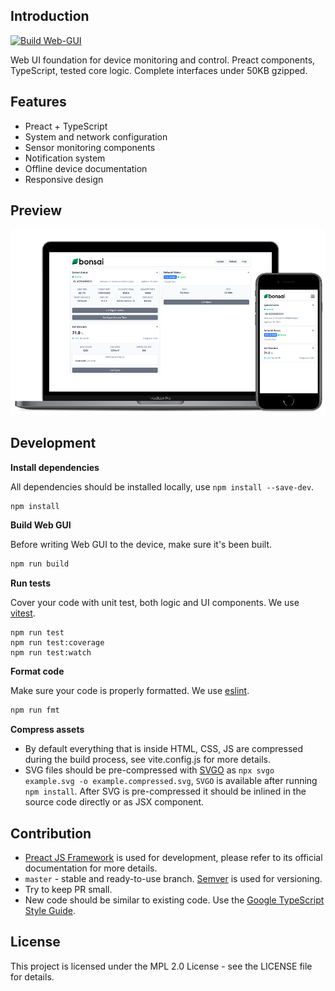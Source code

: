 ## Introduction

[![Build Web-GUI](https://github.com/tendry-lab/bonsai-zero-a-1-k-web-gui/actions/workflows/build.yml/badge.svg)](https://github.com/tendry-lab/bonsai-zero-a-1-k-web-gui/actions/workflows/build.yml)

Web UI foundation for device monitoring and control. Preact components, TypeScript, tested core logic. Complete interfaces under 50KB gzipped.

## Features

- Preact + TypeScript
- System and network configuration
- Sensor monitoring components
- Notification system
- Offline device documentation
- Responsive design

## Preview

![](docs/images/device_ui_mockup.png)

## Development

**Install dependencies**

All dependencies should be installed locally, use `npm install --save-dev`.

```sh
npm install
```

**Build Web GUI**

Before writing Web GUI to the device, make sure it's been built.

```sh
npm run build
```

**Run tests**

Cover your code with unit test, both logic and UI components. We use [vitest](https://vitest.dev/).

```
npm run test
npm run test:coverage
npm run test:watch
```

**Format code**

Make sure your code is properly formatted. We use [eslint](https://eslint.org/).

```sh
npm run fmt
```

**Compress assets**

- By default everything that is inside HTML, CSS, JS are compressed during the build process, see vite.config.js for more details.
- SVG files should be pre-compressed with [SVGO](https://github.com/svg/svgo) as `npx svgo example.svg -o example.compressed.svg`, `SVGO` is available after running `npm install`. After SVG is pre-compressed it should be inlined in the source code directly or as JSX component.

## Contribution

- [Preact JS Framework](https://preactjs.com/) is used for development, please refer to its official documentation for more details.
- `master` - stable and ready-to-use branch. [Semver](https://semver.org/) is used for versioning.
- Try to keep PR small.
- New code should be similar to existing code. Use the [Google TypeScript Style Guide](https://google.github.io/styleguide/tsguide.html).

## License

This project is licensed under the MPL 2.0 License - see the LICENSE file for details.
